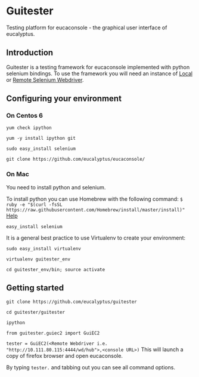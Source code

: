 # Guitester
Testing platform for eucaconsole - the graphical user interface of eucalyptus. 

## Introduction

Guitester is a testing framework for eucaconsole implemented with python selenium bindings. To use the framework you will need an instance of [Local](https://github.com/eucalyptus/guitester/wiki/Launching-local-Selenium-WebDriver-server) or [Remote Selenium Webdriver](https://github.com/eucalyptus/guitester/wiki/Setting-up-Remote-Selenium-Webdriver,-VNC-server-and-Firefox-on-Centos-6).


## Configuring your environment

### On Centos 6

`yum check ipython`

 `yum -y install ipython git`

 `sudo easy_install selenium`

 `git clone https://github.com/eucalyptus/eucaconsole/`

### On Mac

You need to install python and selenium. 

To install python you can use Homebrew with the following command:
`$ ruby -e "$(curl -fsSL https://raw.githubusercontent.com/Homebrew/install/master/install)" `
[Help](http://docs.python-guide.org/en/latest/starting/install/osx/)

`easy_install selenium`

It is a general best practice to use Virtualenv to create your environment:

`sudo easy_install virtualenv`

`virtualenv guitester_env`

`cd guitester_env/bin; source activate`





## Getting started

`git clone https://github.com/eucalyptus/guitester`

`cd guitester/guitester`

`ipython`

`from guitester.guiec2 import GuiEC2`

`tester = GuiEC2(<Remote Webdriver i.e. "http://10.111.80.115:4444/wd/hub">,<console URL>)`
This will launch a copy of firefox browser and open eucaconsole.

By typing `tester.` and tabbing out you can see all command options.
